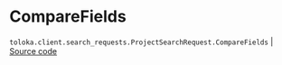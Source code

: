 # CompareFields
`toloka.client.search_requests.ProjectSearchRequest.CompareFields` | [Source code](https://github.com/Toloka/toloka-kit/blob/v1.2.3/src/client/search_requests.py#L194)

